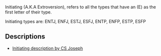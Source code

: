 Initiating (A.K.A Extroversion), refers to all the types that have an (E) as the first letter of their type.

Initiating types are: ENTJ, ENFJ, ESTJ, ESFJ, ENTP, ENFP, ESTP, ESFP

## Descriptions

- [Initiating description by CS Joseph](https://youtu.be/4mOpzAXFrK8?si=_oPev2ve7H0O-_JF)